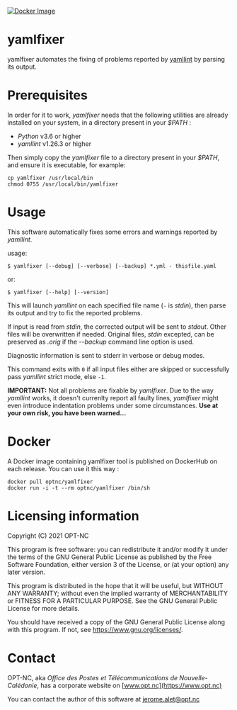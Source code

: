 [![Docker Image](https://img.shields.io/badge/docker-homepage-blue)](https://hub.docker.com/r/optnc/yamlfixer)


# yamlfixer
yamlfixer automates the fixing of problems reported by
[yamllint](https://github.com/adrienverge/yamllint) by parsing its
output.

# Prerequisites
In order for it to work, _yamlfixer_ needs that the following
utilities are already installed on your system, in a directory present
in your _$PATH_ :

- _Python_ v3.6 or higher
- _yamllint_ v1.26.3 or higher

Then simply copy the _yamlfixer_ file to a directory present in your
_$PATH_, and ensure it is executable, for example:

```
cp yamlfixer /usr/local/bin
chmod 0755 /usr/local/bin/yamlfixer
```

# Usage
This software automatically fixes some errors and warnings reported by
_yamllint_.

usage:

```
$ yamlfixer [--debug] [--verbose] [--backup] *.yml - thisfile.yaml
```

or:

```
$ yamlfixer [--help] [--version]
```

This will launch _yamllint_ on each specified file name (`-` is _stdin_),
then parse its output and try to fix the reported problems.

If input is read from _stdin_, the corrected output will be sent to
_stdout_. Other files will be overwritten if needed. Original files,
_stdin_ excepted, can be preserved as _.orig_ if the _--backup_
command line option is used.

Diagnostic information is sent to stderr in verbose or debug modes.

This command exits with `0` if all input files either are skipped or
successfully pass _yamllint_ strict mode, else `-1`.

**IMPORTANT:** Not all problems are fixable by _yamlfixer_. Due to the
way _yamllint_ works, it doesn't currenlty report all faulty lines,
_yamlfixer_ might even introduce indentation problems under some
circumstances.
**Use at your own risk, you have been warned...**

# Docker

A Docker image containing yamlfixer tool is published on DockerHub on each release.
You can use it this way :
```
docker pull optnc/yamlfixer
docker run -i -t --rm optnc/yamlfixer /bin/sh
```

# Licensing information
Copyright (C) 2021 OPT-NC

This program is free software: you can redistribute it and/or modify
it under the terms of the GNU General Public License as published by
the Free Software Foundation, either version 3 of the License, or
(at your option) any later version.

This program is distributed in the hope that it will be useful,
but WITHOUT ANY WARRANTY; without even the implied warranty of
MERCHANTABILITY or FITNESS FOR A PARTICULAR PURPOSE.  See the
GNU General Public License for more details.

You should have received a copy of the GNU General Public License
along with this program.  If not, see <https://www.gnu.org/licenses/>.

# Contact

OPT-NC, aka _Office des Postes et Télécommunications de Nouvelle-Calédonie_,
has a corporate website on [www.opt.nc](https://www.opt.nc)

You can contact the author of this software at
[jerome.alet@opt.nc](mailto:jerome.alet@opt.nc)
